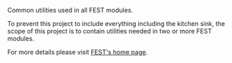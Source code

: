 Common utilities used in all FEST modules.

To prevent this project to include everything including the kitchen sink, the scope of this project is to contain utilities needed in two or more FEST modules. 

For more details please visit [FEST's home page](http://fest.easytesting.org).